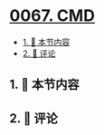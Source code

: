 # [0067. CMD](https://github.com/tnotesjs/TNotes.javascript/tree/main/notes/0067.%20CMD)

<!-- region:toc -->

- [1. 🎯 本节内容](#1--本节内容)
- [2. 🫧 评论](#2--评论)

<!-- endregion:toc -->

## 1. 🎯 本节内容

## 2. 🫧 评论
